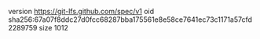 version https://git-lfs.github.com/spec/v1
oid sha256:67a07f8ddc27d0fcc68287bba175561e8e58ce7641ec73c1171a57cfd2289759
size 1012
